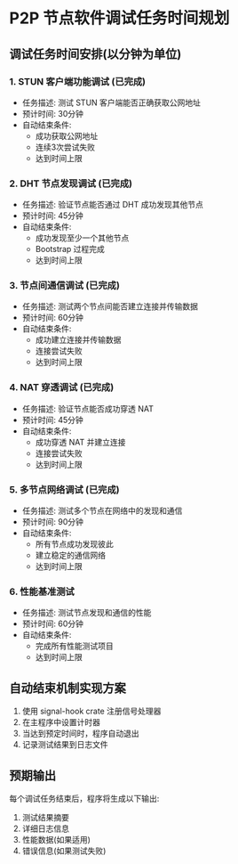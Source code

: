 # P2P 节点软件调试任务时间规划

## 调试任务时间安排(以分钟为单位)

### 1. STUN 客户端功能调试 (已完成)
- 任务描述: 测试 STUN 客户端能否正确获取公网地址
- 预计时间: 30分钟
- 自动结束条件: 
  - 成功获取公网地址
  - 连续3次尝试失败
  - 达到时间上限

### 2. DHT 节点发现调试 (已完成)
- 任务描述: 验证节点能否通过 DHT 成功发现其他节点
- 预计时间: 45分钟
- 自动结束条件:
  - 成功发现至少一个其他节点
  - Bootstrap 过程完成
  - 达到时间上限

### 3. 节点间通信调试 (已完成)
- 任务描述: 测试两个节点间能否建立连接并传输数据
- 预计时间: 60分钟
- 自动结束条件:
  - 成功建立连接并传输数据
  - 连接尝试失败
  - 达到时间上限

### 4. NAT 穿透调试 (已完成)
- 任务描述: 验证节点能否成功穿透 NAT
- 预计时间: 45分钟
- 自动结束条件:
  - 成功穿透 NAT 并建立连接
  - 连接尝试失败
  - 达到时间上限

### 5. 多节点网络调试 (已完成)
- 任务描述: 测试多个节点在网络中的发现和通信
- 预计时间: 90分钟
- 自动结束条件:
  - 所有节点成功发现彼此
  - 建立稳定的通信网络
  - 达到时间上限

### 6. 性能基准测试
- 任务描述: 测试节点发现和通信的性能
- 预计时间: 60分钟
- 自动结束条件:
  - 完成所有性能测试项目
  - 达到时间上限

## 自动结束机制实现方案

1. 使用 signal-hook crate 注册信号处理器
2. 在主程序中设置计时器
3. 当达到预定时间时，程序自动退出
4. 记录测试结果到日志文件

## 预期输出

每个调试任务结束后，程序将生成以下输出:
1. 测试结果摘要
2. 详细日志信息
3. 性能数据(如果适用)
4. 错误信息(如果测试失败)